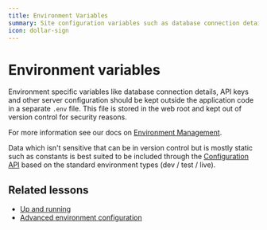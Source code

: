 ```yaml
---
title: Environment Variables
summary: Site configuration variables such as database connection details, environment type and remote login information.
icon: dollar-sign
---
```


# Environment variables

Environment specific variables like database connection details, API keys and other server configuration should be kept
outside the application code in a separate `.env` file. This file is stored in the web root and
kept out of version control for security reasons.

For more information see our docs on [Environment Management](../../getting_started/environment_management/).

Data which isn't sensitive that can be in version control but is mostly static such as constants is best suited to be
included through the [Configuration API](configuration) based on the standard environment types (dev / test / live).

## Related lessons

- [Up and running](https://www.silverstripe.org/learn/lessons/v4/up-and-running-setting-up-a-local-silverstripe-dev-environment-1)
- [Advanced environment configuration](https://www.silverstripe.org/learn/lessons/v4/advanced-environment-configuration-1)
